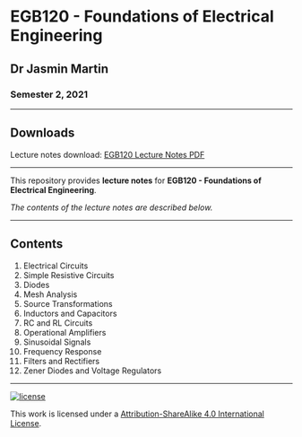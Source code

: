 # EGB120 - Foundations of Electrical Engineering

## Dr Jasmin Martin

### Semester 2, 2021

---

## Downloads

Lecture notes download: [EGB120 Lecture Notes PDF](https://www.github.com/Tarang74/EGB120/raw/main/EGB120%20Lecture%20Notes.pdf)

---

This repository provides **lecture notes** for **EGB120 - Foundations of Electrical Engineering**.

*The contents of the lecture notes are described below.*

---

## Contents

1. Electrical Circuits
2. Simple Resistive Circuits
3. Diodes
4. Mesh Analysis
5. Source Transformations
6. Inductors and Capacitors
7. RC and RL Circuits
8. Operational Amplifiers
9. Sinusoidal Signals
10. Frequency Response
11. Filters and Rectifiers
12. Zener Diodes and Voltage Regulators

---

[![license](https://forthebadge.com/images/badges/cc-sa.svg)](http://creativecommons.org/licenses/by-nc-sa/4.0/)

This work is licensed under a [Attribution-ShareAlike 4.0 International License](http://creativecommons.org/licenses/by-nc-sa/4.0/).
